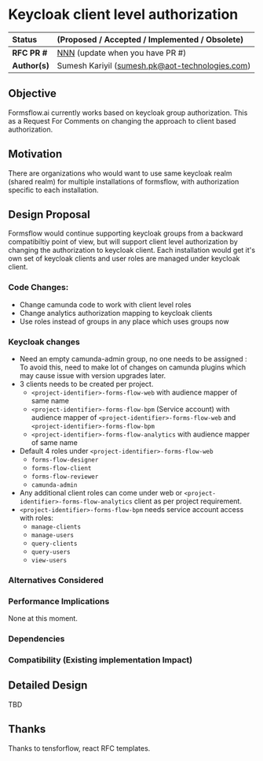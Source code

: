 # Keycloak client level authorization

| Status        | (Proposed / Accepted / Implemented / Obsolete)       |
:-------------- |:---------------------------------------------------- |
| **RFC PR #**     | [NNN](https://github.com/AOT-Technologies/forms-flow-ai/pull/NNN) (update when you have PR #)|
| **Author(s)** | Sumesh Kariyil (sumesh.pk@aot-technologies.com) |


## Objective

Formsflow.ai currently works based on keycloak group authorization. This as a Request For Comments on changing the approach to client based authorization.

## Motivation

There are organizations who would want to use same keycloak realm (shared realm) for multiple installations of formsflow, with authorization specific to each installation.

## Design Proposal

Formsflow would continue supporting keycloak groups from a backward compatibiltiy point of view, but will support client level authorization by changing the authorization to keycloak client. Each installation would get it's own set of keycloak clients and user roles are managed under keycloak client.

### Code Changes:
- Change camunda code to work with client level roles
- Change analytics authorization mapping to keycloak clients
- Use roles instead of groups in any place which uses groups now

### Keycloak changes
- Need an empty camunda-admin group, no one needs to be assigned : To avoid this, need to make lot of changes on camunda plugins which may cause issue with version upgrades later.
- 3 clients needs to be created per project. 
	- `<project-identifier>-forms-flow-web` with audience mapper of same name
	- `<project-identifier>-forms-flow-bpm` (Service account) with audience mapper of `<project-identifier>-forms-flow-web` and `<project-identifier>-forms-flow-bpm` 
	- `<project-identifier>-forms-flow-analytics` with audience mapper of same name
- Default 4 roles under `<project-identifier>-forms-flow-web`
	- `forms-flow-designer`
	- `forms-flow-client`
	- `forms-flow-reviewer`
	- `camunda-admin`
- Any additional client roles can come under web or `<project-identifier>-forms-flow-analytics` client as per project requirement.
- `<project-identifier>-forms-flow-bpm` needs service account access with roles:
	- `manage-clients`
	- `manage-users`
	- `query-clients`
	- `query-users`
	- `view-users`


### Alternatives Considered

### Performance Implications
None at this moment.

### Dependencies




### Compatibility (Existing implementation Impact)

## Detailed Design

TBD

## Thanks

Thanks to tensforflow, react RFC templates.